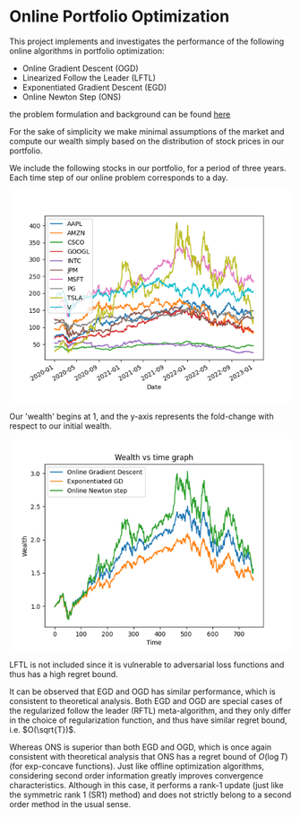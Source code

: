 # Online Portfolio Optimization

This project implements and investigates the performance of the following online algorithms in portfolio optimization:
- Online Gradient Descent (OGD)
- Linearized Follow the Leader (LFTL)
- Exponentiated Gradient Descent (EGD)
- Online Newton Step (ONS)

the problem formulation and background can be found [here](background.pdf)

For the sake of simplicity we make minimal assumptions of the market and compute our wealth simply based on the distribution of stock prices in our portfolio.

We include the following stocks in our portfolio, for a period of three years. Each time step of our online problem corresponds to a day.
<p>
<img src="./images/market.png" width="600"/>
</p>

Our 'wealth' begins at 1, and the y-axis represents the fold-change with respect to our initial wealth.
<p>
<img src="./images/wealth.png" width="600"/>
</p>

LFTL is not included since it is vulnerable to adversarial loss functions and thus has a high regret bound. 

It can be observed that EGD and OGD has similar performance, which is consistent to theoretical analysis. Both EGD and OGD are special cases of the regularized follow the leader (RFTL) meta-algorithm, and they only differ in the choice of regularization function, and thus have similar regret bound, i.e. $O(\sqrt{T})$.

Whereas ONS is superior than both EGD and OGD, which is once again consistent with theoretical analysis that ONS has a regret bound of $O(\log T)$ (for exp-concave functions). Just like offline optimization algorithms, considering second order information greatly improves convergence characteristics. Although in this case, it performs a rank-1 update (just like the symmetric rank 1 (SR1) method) and does not strictly belong to a second order method in the usual sense.  
